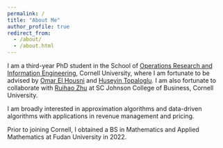 ```yaml
---
permalink: /
title: "About Me"
author_profile: true
redirect_from: 
  - /about/
  - /about.html
---
```


I am a third-year PhD student in the School of [Operations Research and Information Engineering](https://www.orie.cornell.edu/orie), Cornell University, where I am fortunate to be advised by [Omar El Housni](https://people.orie.cornell.edu/oe46/) and [Huseyin Topaloglu](https://people.orie.cornell.edu/huseyin/). I am also fortunate to collaborate with [Ruihao Zhu](https://rzhu.github.io/) at SC Johnson College of Business, Cornell University.

I am broadly interested in approximation algorithms and data-driven algorithms with applications in revenue management and pricing.

Prior to joining Cornell, I obtained a BS in Mathematics and Applied Mathematics at Fudan University in 2022.
